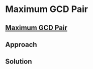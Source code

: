 # Maximum GCD Pair
## [Maximum GCD Pair](https://practice.geeksforgeeks.org/problems/maximum-gcd-pair3534/1?utm_source=gfg&utm_medium=article&utm_campaign=bottom_sticky_on_article)

## Approach

## Solution
```cpp

```
